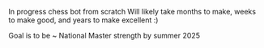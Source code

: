 In progress chess bot from scratch
Will likely take months to make, weeks to make good, and years to make excellent :)

Goal is to be ~ National Master strength by summer 2025
